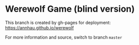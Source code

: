 # Werewolf Game (blind version)
This branch is created by gh-pages for deployment: https://annhau.github.io/werewolf

For more information and source, switch to branch `master` 
